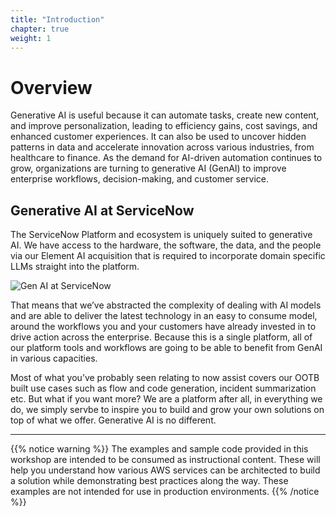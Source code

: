 ```yaml
---
title: "Introduction"
chapter: true
weight: 1
---
```


# Overview
Generative AI is useful because it can automate tasks, create new content, and improve personalization, leading to efficiency gains, cost savings, and enhanced customer experiences. It can also be used to uncover hidden patterns in data and accelerate innovation across various industries, from healthcare to finance. 
As the demand for AI-driven automation continues to grow, organizations are turning to generative AI (GenAI) to improve enterprise workflows, decision-making, and customer service.

## Generative AI at ServiceNow
The ServiceNow Platform and ecosystem is uniquely suited to generative AI. We have access to the hardware, the software, the data, and the people via our Element AI acquisition that is required to incorporate domain specific LLMs straight into the platform.

   ![Gen AI at ServiceNow](/images/servicenow/now-gen-ai-at-servicenow.png)

That means that we’ve abstracted the complexity of dealing with AI models and are able to deliver the latest technology in an easy to consume model, around the workflows you and your customers have already invested in to drive action across the enterprise. Because this is a single platform, all of our platform tools and workflows are going to be able to benefit from GenAI in various capacities.

Most of what you’ve probably seen relating to now assist covers our OOTB built use cases such as flow and code generation, incident summarization etc. But what if you want more? We are a platform after all, in everything we do, we simply servbe to inspire you to build and grow your own solutions on top of what we offer. Generative AI is no different.

---------------------------------------------------------------------
{{% notice warning %}}
The examples and sample code provided in this workshop are intended to be consumed as instructional content. These will help you understand how various AWS services can be architected to build a solution while demonstrating best practices along the way. These examples are not intended for use in production environments.
{{% /notice %}}